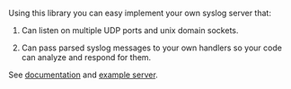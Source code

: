Using this library you can easy implement your own syslog server that:

1. Can listen on multiple UDP ports and unix domain sockets.

2. Can pass parsed syslog messages to your own handlers so your code can analyze
and respond for them.

See [documentation](https://godoc.org/github.com/ziutek/syslog)
and [example server](https://github.com/ziutek/syslog/blob/master/example_server/main.go).
